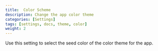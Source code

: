 ```yaml
---
title:  Color Scheme
description: Change the app color theme
categories: [Settings]
tags: [settings, docs, theme, color]
weight: 2
---
```


Use this setting to select the seed color of the color theme for the app.